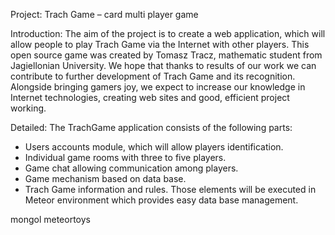 Project: Trach Game – card multi player game

Introduction: The aim of the project is to create a web application, which will allow people to play Trach Game via the Internet with other players. This open source game was created by Tomasz Tracz, mathematic student from Jagiellonian University. We hope that thanks to results of our work we can contribute to further development of Trach Game and its recognition. Alongside bringing gamers joy, we expect to increase our knowledge in Internet technologies, creating web sites and good, efficient  project working. 

Detailed:
The TrachGame application consists of the following parts:
- Users accounts module, which will allow players identification.
- Individual game rooms with three to five players.
- Game chat allowing communication among players.
- Game mechanism based on data base.
- Trach Game information and rules.
Those elements will be executed in Meteor environment which provides easy
data base management.

mongol
meteortoys
